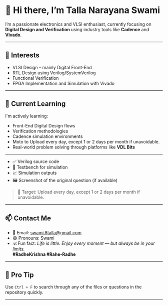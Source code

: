 # 👋 Hi there, I’m Talla Narayana Swami

I’m a passionate electronics and VLSI enthusiast, currently focusing on **Digital Design and Verification** using industry tools like **Cadence** and **Vivado**.

---

## 👀 Interests

- VLSI Design – mainly Digital Front-End
- RTL Design using Verilog/SystemVerilog
- Functional Verification
- FPGA Implementation and Simulation with Vivado

---

## 🌱 Current Learning

I'm actively learning:
- Front-End Digital Design flows
- Verification methodologies
- Cadence simulation environments
- Moto to Upload every day, except 1 or 2 days per month if unavoidable.
- Real-world problem solving through platforms like **VDL Bits**

---



- ✅ Verilog source code  
- 🧪 Testbench for simulation  
- 📈 Simulation outputs  
- 🖼 Screenshot of the original question (if available)  

> 📍 Target: Upload every day, except 1 or 2 days per month if unavoidable.

---

## 📫 Contact Me

- 📧 Email: [swami.8talla@gmail.com](mailto:swami.8talla@gmail.com)    
- 😄 Pronouns: Swami  
- 🕉️ Fun fact: *Life is little. Enjoy every moment — but always be in your limits.*  
  **#RadheKrishna #Rahe-Radhe**

---

## 🧠 Pro Tip

Use `Ctrl + F` to search through any of the files or questions in the repository quickly.

---

<!---
t-swami/t-swami is a ✨ special ✨ repository because its `README.md` (this file) appears on your GitHub profile.
--->

